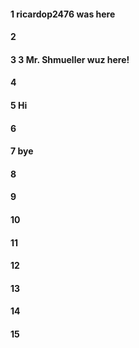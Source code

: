 #### 1 ricardop2476 was here
#### 2
#### 3 3 Mr. Shmueller wuz here!
#### 4
#### 5 Hi
#### 6
#### 7 bye
#### 8
#### 9
#### 10
#### 11
#### 12
#### 13
#### 14
#### 15